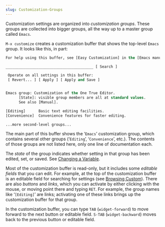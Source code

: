 ```yaml
---
slug: Customization-Groups
---
```


Customization settings are organized into *customization groups*. These groups are collected into bigger groups, all the way up to a master group called `Emacs`.

`M-x customize` creates a customization buffer that shows the top-level `Emacs` group. It looks like this, in part:

```lisp
For help using this buffer, see [Easy Customization] in the [Emacs manual].

________________________________________ [ Search ]

 Operate on all settings in this buffer:
 [ Revert... ] [ Apply ] [ Apply and Save ]


Emacs group: Customization of the One True Editor.
      [State]: visible group members are all at standard values.
      See also [Manual].

[Editing]      Basic text editing facilities.
[Convenience]  Convenience features for faster editing.

...more second-level groups...
```

The main part of this buffer shows the ‘`Emacs`’ customization group, which contains several other groups (‘`Editing`’, ‘`Convenience`’, etc.). The contents of those groups are not listed here, only one line of documentation each.

The *state* of the group indicates whether setting in that group has been edited, set, or saved. See [Changing a Variable](Changing-a-Variable).

Most of the customization buffer is read-only, but it includes some *editable fields* that you can edit. For example, at the top of the customization buffer is an editable field for searching for settings (see [Browsing Custom](Browsing-Custom)). There are also *buttons* and *links*, which you can activate by either clicking with the mouse, or moving point there and typing `RET`. For example, the group names like ‘`[Editing]`’ are links; activating one of these links brings up the customization buffer for that group.

In the customization buffer, you can type `TAB` (`widget-forward`) to move forward to the next button or editable field. `S-TAB` (`widget-backward`) moves back to the previous button or editable field.
